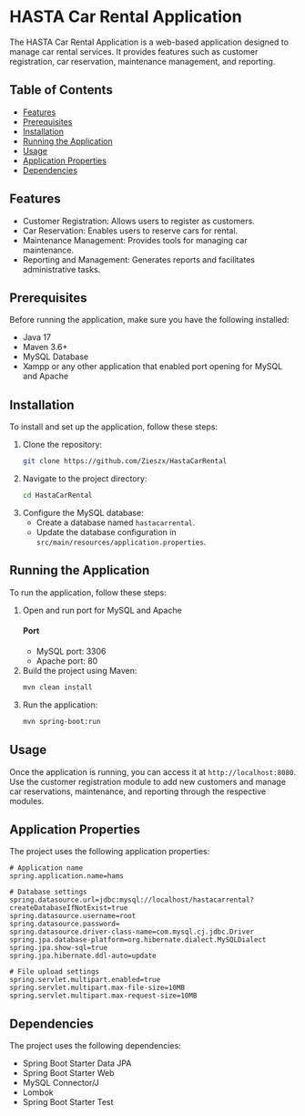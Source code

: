 # HASTA Car Rental Application

The HASTA Car Rental Application is a web-based application designed to manage car rental services. It provides features such as customer registration, car reservation, maintenance management, and reporting.

## Table of Contents
- [Features](#features)
- [Prerequisites](#prerequisites)
- [Installation](#installation)
- [Running the Application](#running-the-application)
- [Usage](#usage)
- [Application Properties](#application-properties)
- [Dependencies](#dependencies)

## Features
- Customer Registration: Allows users to register as customers.
- Car Reservation: Enables users to reserve cars for rental.
- Maintenance Management: Provides tools for managing car maintenance.
- Reporting and Management: Generates reports and facilitates administrative tasks.

## Prerequisites
Before running the application, make sure you have the following installed:
- Java 17
- Maven 3.6+
- MySQL Database
- Xampp or any other application that enabled port opening for MySQL and Apache

## Installation
To install and set up the application, follow these steps:
1. Clone the repository:
    ```sh
    git clone https://github.com/Zieszx/HastaCarRental
    ```
2. Navigate to the project directory:
    ```sh
    cd HastaCarRental
    ```
3. Configure the MySQL database:
    - Create a database named `hastacarrental`.
    - Update the database configuration in `src/main/resources/application.properties`.

## Running the Application
To run the application, follow these steps:
1. Open and run port for MySQL and Apache
   #### Port
   - MySQL port: 3306
   - Apache port: 80
3. Build the project using Maven:
    ```sh
    mvn clean install
    ```
4. Run the application:
    ```sh
    mvn spring-boot:run
    ```

## Usage
Once the application is running, you can access it at `http://localhost:8080`. Use the customer registration module to add new customers and manage car reservations, maintenance, and reporting through the respective modules.

## Application Properties
The project uses the following application properties:
```properties
# Application name
spring.application.name=hams

# Database settings
spring.datasource.url=jdbc:mysql://localhost/hastacarrental?createDatabaseIfNotExist=true
spring.datasource.username=root
spring.datasource.password=
spring.datasource.driver-class-name=com.mysql.cj.jdbc.Driver
spring.jpa.database-platform=org.hibernate.dialect.MySQLDialect
spring.jpa.show-sql=true
spring.jpa.hibernate.ddl-auto=update

# File upload settings
spring.servlet.multipart.enabled=true
spring.servlet.multipart.max-file-size=10MB
spring.servlet.multipart.max-request-size=10MB
```

## Dependencies
The project uses the following dependencies:
- Spring Boot Starter Data JPA
- Spring Boot Starter Web
- MySQL Connector/J
- Lombok
- Spring Boot Starter Test


